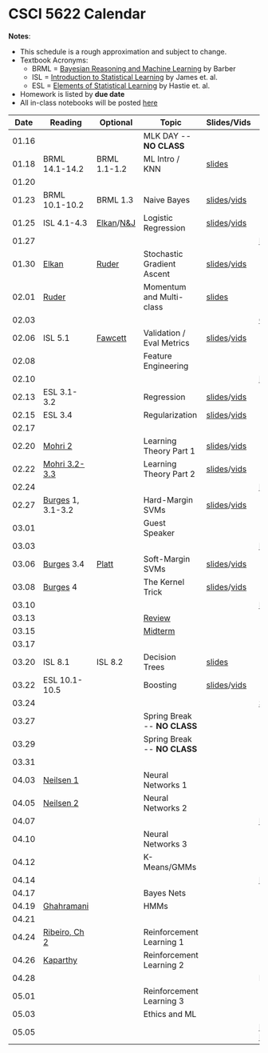 # CSCI 5622 Calendar

**Notes**:
- This schedule is a rough approximation and subject to change.
- Textbook Acronyms: 
	- BRML = [Bayesian Reasoning and Machine Learning](http://web4.cs.ucl.ac.uk/staff/D.Barber/pmwiki/pmwiki.php?n=Brml.Online) by Barber 
	- ISL = [Introduction to Statistical Learning](http://www-bcf.usc.edu/~gareth/ISL/) by James et. al. 
	- ESL = [Elements of Statistical Learning](https://statweb.stanford.edu/~tibs/ElemStatLearn/) by Hastie et. al. 
- Homework is listed by **due date**
- All in-class notebooks will be posted [here](https://github.com/chrisketelsen/csci5622notebooks) 

| Date 		   | Reading         |  Optional   |                Topic             	 | Slides/Vids| Hmwk  	| 
|:------------:| ----------------| ------------|-------------------------------------|----------|-----------|
| 01.16        | 		         | 			   | MLK DAY -- **NO CLASS**			 |			|			| 
| 01.18        | BRML 14.1-14.2	 | BRML 1.1-1.2| ML Intro / KNN						 |												[slides](http://grandmaster.colorado.edu/~cketelsen/files/csci5622/slides/lesson01.pdf)		|			| 
| 01.20        |  				 |             | 									 |			|			| 
| 01.23        | BRML 10.1-10.2  | BRML 1.3    | Naive Bayes 						 |	[slides](http://grandmaster.colorado.edu/~cketelsen/files/csci5622/slides/lesson02.pdf)/[vids](https://www.youtube.com/playlist?list=PLnGW93UbO5Lw6kCrLHamfO1C6aO6cYn9e)										   														|	 	    | 
| 01.25        | ISL 4.1-4.3     | [Elkan](http://cseweb.ucsd.edu/~elkan/250B/logreg.pdf)/[N&J](http://ai.stanford.edu/~ang/papers/nips01-discriminativegenerative.pdf)                                            																			       | Logistic Regression			     |	[slides](http://grandmaster.colorado.edu/~cketelsen/files/csci5622/slides/lesson03.pdf)/[vids](https://www.youtube.com/playlist?list=PLnGW93UbO5LxLOescqOXFeiFMQiHKQpbc)										   														|		    | 
| 01.27        | 		         | 			   | 									 |			| 											[KNN](https://github.com/chrisketelsen/courses/blob/master/csci5622/homework/knn/assign.md)		| 
| 01.30        | [Elkan](http://cseweb.ucsd.edu/~elkan/250B/logreg.pdf)      |[Ruder](http://sebastianruder.com/optimizing-gradient-descent/)																				  			   | Stochastic Gradient Ascent 		 |	[slides](http://grandmaster.colorado.edu/~cketelsen/files/csci5622/slides/lesson04.pdf)/[vids](https://www.youtube.com/playlist?list=PLnGW93UbO5Lwf58whD9P7fjq5fbCgVVrp)		|			| 
| 02.01        | [Ruder](http://sebastianruder.com/optimizing-gradient-descent/)			 																	 | 			   | Momentum and Multi-class <!---(ECC in cl)-->|	[slides](http://grandmaster.colorado.edu/~cketelsen/files/csci5622/slides/lesson05.pdf)		|			| 
| 02.03        | 		         | 			   |  									 |			| [Groups](https://github.com/chrisketelsen/courses/blob/master/csci5622/project/assign.md)											  | 
| 02.06        | ISL 5.1		 | [Fawcett](http://people.inf.elte.hu/kiss/13dwhdm/roc.pdf)																				   | Validation / Eval Metrics 			 | [slides](http://grandmaster.colorado.edu/~cketelsen/files/csci5622/slides/lesson06.pdf)/[vids](https://www.youtube.com/playlist?list=PLnGW93UbO5Lz7Hml37jNzavVtwf8bp25L)         |			| 
| 02.08        | 				 | 			   | Feature Engineering 				 |	 		|			| 
| 02.10        | 		         | 			   |  									 |			| [LogReg](https://github.com/chrisketelsen/courses/blob/master/csci5622/homework/logreg/assign.md)	                                  | 
| 02.13        | ESL 3.1-3.2	 | 			   | Regression 			      		 |	[slides](http://grandmaster.colorado.edu/~cketelsen/files/csci5622/slides/lesson08.pdf)/[vids](https://www.youtube.com/playlist?list=PLnGW93UbO5LwR6IVtKAqSlzy4PjscOG1E)										   |		   | 
| 02.15        | ESL 3.4		 |             | Regularization						 |  [slides](http://grandmaster.colorado.edu/~cketelsen/files/csci5622/slides/lesson09.pdf)/[vids](https://www.youtube.com/playlist?list=PLnGW93UbO5Lwll_CxrMufMPNv6hH7g1Eg)       |			| 
| 02.17        | 		         | 			   | 									 |			|         	| 
| 02.20        | [Mohri 2](https://piazza.com/class_profile/get_resource/ixrtksejs0v6pp/izbrfxujamyrv)   														         | 			   | Learning Theory Part 1			     |   [slides](http://grandmaster.colorado.edu/~cketelsen/files/csci5622/slides/lesson10.pdf)/[vids](https://www.youtube.com/playlist?list=PLnGW93UbO5LxcXiFx1Nd14BnmxhYgYvx4)      |			| 
| 02.22        | [Mohri 3.2-3.3](https://piazza.com/class_profile/get_resource/ixrtksejs0v6pp/izbrfxujamyrv) 														     | 			   | Learning Theory Part 2				 |	 [slides](http://grandmaster.colorado.edu/~cketelsen/files/csci5622/slides/lesson11.pdf)/[vids](https://www.youtube.com/playlist?list=PLnGW93UbO5LwkHDDVrVrd2lrpq2VFLZgT)		|			| 
| 02.24        | 		         | 			   |  									 |			| [FeatEngr](https://github.com/chrisketelsen/courses/blob/master/csci5622/homework/feature_engineering/assign.md)	| 
| 02.27        | [Burges](https://www.microsoft.com/en-us/research/publication/a-tutorial-on-support-vector-machines-for-pattern-recognition/) 1, 3.1-3.2 		  |	     	    | Hard-Margin SVMs 	                  |	[slides](http://grandmaster.colorado.edu/~cketelsen/files/csci5622/slides/lesson12.pdf)/[vids](https://www.youtube.com/playlist?list=PLnGW93UbO5LyG2L7vKvw6BVqMHHI1oQPK)    	|			| 
| 03.01        | 				 | 			   | Guest Speaker 						 |	 		|			| 
| 03.03        | 		         | 			   |  									 |			| [Proposal](https://github.com/chrisketelsen/courses/blob/master/csci5622/project/assign.md)											| 
| 03.06        | [Burges](https://www.microsoft.com/en-us/research/publication/a-tutorial-on-support-vector-machines-for-pattern-recognition/) 3.4 													 | [Platt](https://www.microsoft.com/en-us/research/wp-content/uploads/2016/02/smo-book.pdf)												   | Soft-Margin SVMs    				 | 	[slides](http://grandmaster.colorado.edu/~cketelsen/files/csci5622/slides/lesson13.pdf)/[vids](https://www.youtube.com/playlist?list=PLnGW93UbO5LyxZBSLXWNTaix28Vz-8prB)		|			| 
| 03.08        | [Burges](https://www.microsoft.com/en-us/research/publication/a-tutorial-on-support-vector-machines-for-pattern-recognition/) 4 														 | 			   | The Kernel Trick 					 |	[slides](http://grandmaster.colorado.edu/~cketelsen/files/csci5622/slides/lesson14.pdf)/[vids](https://www.youtube.com/playlist?list=PLnGW93UbO5Lw1SWdEH96jbDSiAUolE-ms) 		|			| 
| 03.10        | 		         | 			   |  									 |			| [Learning](https://github.com/chrisketelsen/courses/blob/master/csci5622/homework/learnability/assign.md) 	| 
| 03.13        | 			     | 			   | [Review](https://github.com/chrisketelsen/courses/blob/master/csci5622/exam/midterm_info.md)								 |			|			| 
| 03.15        | 			     | 			   | [Midterm](https://piazza.com/colorado/spring2017/csci5622/resources)							 |			|			| 
| 03.17        | 		         | 			   | 									 |			| 			| 
| 03.20        | ISL 8.1   		 | ISL 8.2	   | Decision Trees						 |	[slides](http://grandmaster.colorado.edu/~cketelsen/files/csci5622/slides/lesson15.pdf)        | 			| 
| 03.22        | ESL 10.1-10.5	 | 			   | Boosting 							 | [slides](http://grandmaster.colorado.edu/~cketelsen/files/csci5622/slides/lesson16.pdf)/[vids](https://www.youtube.com/playlist?list=PLnGW93UbO5Lx7-RRlpZUN9OarKkFL_9FK&disable_polymer=true)	        |			| 
| 03.24        | 		         | 			   | 									 |			| [SVM](https://github.com/chrisketelsen/courses/blob/master/csci5622/homework/svm/assign.md)       | 
| 03.27        | 			     | 			   | Spring Break -- **NO CLASS**		 |			|			| 
| 03.29        | 			     | 			   | Spring Break -- **NO CLASS**		 |			|			| 
| 03.31        | 			     | 			   | 									 |			|			| 
| 04.03        | [Neilsen 1](http://neuralnetworksanddeeplearning.com/chap1.html) 																				 | 			   | Neural Networks 1					 |			|			| 
| 04.05        | [Neilsen 2](http://neuralnetworksanddeeplearning.com/chap2.html) 																				 | 			   | Neural Networks 2					 |			|			| 
| 04.07        | 				 | 			   | 									 |			| [Boosting](https://github.com/chrisketelsen/courses/blob/master/csci5622/homework/boosting/assign.md)	| 
| 04.10        | 				 |  		   | Neural Networks 3					 |			|			| 
| 04.12        | 				 | 			   | K-Means/GMMs						 |			|			| 
| 04.14        | 				 | 			   | 									 |			| [Baseline](https://github.com/chrisketelsen/courses/blob/master/csci5622/project/assign.md)											| 
| 04.17        | 				 | 			   | Bayes Nets 						 |			|			| 
| 04.19        | [Ghahramani](http://mlg.eng.cam.ac.uk/zoubin/papers/ijprai.pdf) 																				 | 			   | HMMs								 |			|			| 
| 04.21        | 				 | 			   | 									 |			|			| 
| 04.24        | [Ribeiro, Ch 2](http://neuro.bstu.by/ai/To-dom/My_research/Papers-2.0/RL-tutorial/rlearn2.pdf)  												 | 			   | Reinforcement Learning 1			 |			|			| 
| 04.26        | [Kaparthy](http://karpathy.github.io/2016/05/31/rl/)																							 | 			   | Reinforcement Learning 2			 |			|			| 
| 04.28        | 				 | 			   | 									 |			|	NeuralNet		| 
| 05.01        | 				 | 			   | Reinforcement Learning 3|			|			| 
| 05.03        | 				 | 			   | Ethics and ML 						 |			|			| 
| 05.05        | 				 | 			   | 									 |			| [Project Due](https://github.com/chrisketelsen/courses/blob/master/csci5622/project/assign.md) 										   | 


